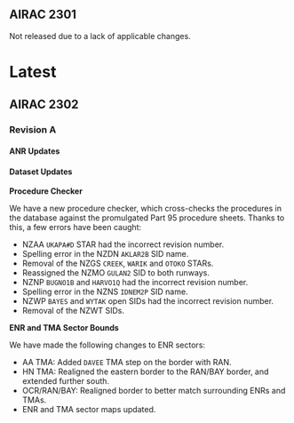 ## AIRAC 2301

Not released due to a lack of applicable changes.


# Latest

## AIRAC 2302

### Revision A

#### ANR Updates


#### Dataset Updates

**Procedure Checker**

We have a new procedure checker, which cross-checks the procedures in the database against the promulgated Part 95 procedure sheets. Thanks to this, a few errors have been caught:
  - NZAA `UKAPA#D` STAR had the incorrect revision number.
  - Spelling error in the NZDN `AKLAR2B` SID name.
  - Removal of the NZGS `CREEK`, `WARIK` and `OTOKO` STARs.
  - Reassigned the NZMO `GULAN2` SID to both runways.
  - NZNP `BUGNO1B` and `HARVO1Q` had the incorrect revision number.
  - Spelling error in the NZNS `IDNEM2P` SID name.
  - NZWP `BAYES` and `WYTAK` open SIDs had the incorrect revision number.
  - Removal of the NZWT SIDs.

**ENR and TMA Sector Bounds**

We have made the following changes to ENR sectors:
  - AA TMA: Added `DAVEE` TMA step on the border with RAN.
  - HN TMA: Realigned the eastern border to the RAN/BAY border, and extended further south.
  - OCR/RAN/BAY: Realigned border to better match surrounding ENRs and TMAs.
  - ENR and TMA sector maps updated.